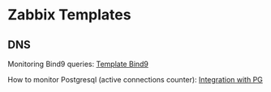 # Zabbix Templates

## DNS
Monitoring Bind9 queries: [Template Bind9](https://github.com/TiagoAntonio019/zabbix_templates/blob/main/bind9_queries.yaml)

How to monitor Postgresql (active connections counter): [Integration with PG](https://github.com/TiagoAntonio019/zabbix_templates/blob/main/Active%20PostgreSQL%20Connections.md)

